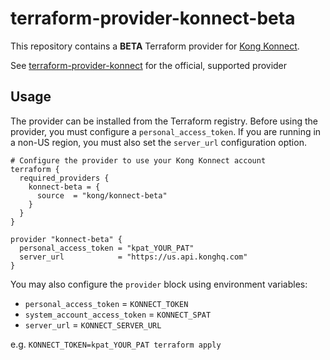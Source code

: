 # terraform-provider-konnect-beta

This repository contains a **BETA** Terraform provider for [Kong Konnect](https://konghq.com/products/kong-konnect/register?utm_source=github&utm_campaign=terraform&utm_content=terraform-provider-konnect-beta).

See [terraform-provider-konnect](https://github.com/kong/terraform-provider-konnect) for the official, supported provider

## Usage

The provider can be installed from the Terraform registry. Before using the provider, you must configure a `personal_access_token`. If you are running in a non-US region, you must also set the `server_url` configuration option.

```hcl
# Configure the provider to use your Kong Konnect account
terraform {
  required_providers {
    konnect-beta = {
      source  = "kong/konnect-beta"
    }
  }
}

provider "konnect-beta" {
  personal_access_token = "kpat_YOUR_PAT"
  server_url            = "https://us.api.konghq.com"
}
```

You may also configure the `provider` block using environment variables:

- `personal_access_token` = `KONNECT_TOKEN`
- `system_account_access_token` = `KONNECT_SPAT`
- `server_url` = `KONNECT_SERVER_URL`

e.g. `KONNECT_TOKEN=kpat_YOUR_PAT terraform apply`

<!-- No SDK Installation -->
<!-- No SDK Example Usage -->
<!-- No SDK Available Operations -->
<!-- Placeholder for Future Speakeasy SDK Sections -->
